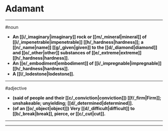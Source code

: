 # Adamant
---
#noun
- **An [[i/_imaginary|imaginary]] rock or [[m/_mineral|mineral]] of [[i/_impenetrable|impenetrable]] [[h/_hardness|hardness]]; a [[n/_name|name]] [[g/_given|given]] to the [[d/_diamond|diamond]] and [[o/_other|other]] substances of [[e/_extreme|extreme]] [[h/_hardness|hardness]].**
- **An [[e/_embodiment|embodiment]] of [[i/_impregnable|impregnable]] [[h/_hardness|hardness]].**
- **A [[l/_lodestone|lodestone]].**
---
#adjective
- **(said of people and their [[c/_conviction|conviction]]) [[f/_firm|Firm]]; unshakeable; unyielding; [[d/_determined|determined]].**
- **(of an [[o/_object|object]]) Very [[d/_difficult|difficult]] to [[b/_break|break]], pierce, or [[c/_cut|cut]].**
---
---
